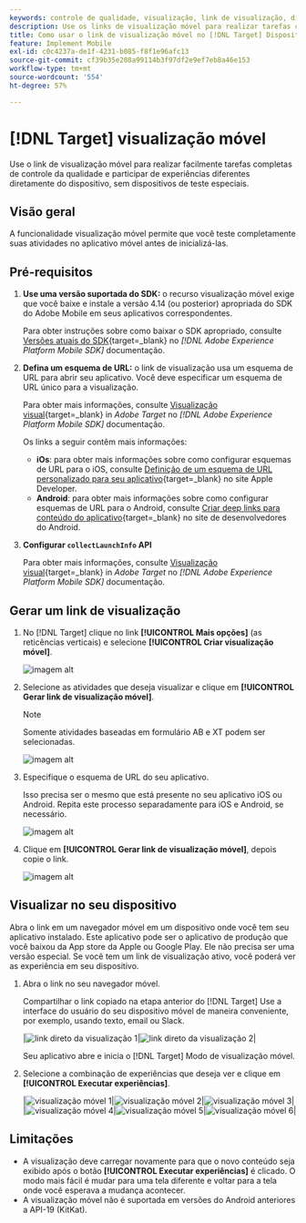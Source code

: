 ```yaml
---
keywords: controle de qualidade, visualização, link de visualização, dispositivo móvel, visualização móvel
description: Use os links de visualização móvel para realizar tarefas completas de controle da qualidade para atividades de aplicativos móveis. Você pode se inscrever em experiências diferentes sem dispositivos de teste especiais.
title: Como usar o link de visualização móvel no [!DNL Target] Dispositivo móvel?
feature: Implement Mobile
exl-id: c0c4237a-de1f-4231-b085-f8f1e96afc13
source-git-commit: cf39b35e208a99114b3f97df2e9ef7eb8a46e153
workflow-type: tm+mt
source-wordcount: '554'
ht-degree: 57%

---
```


# [!DNL Target] visualização móvel

Use o link de visualização móvel para realizar facilmente tarefas completas de controle da qualidade e participar de experiências diferentes diretamente do dispositivo, sem dispositivos de teste especiais.

## Visão geral

A funcionalidade visualização móvel permite que você teste completamente suas atividades no aplicativo móvel antes de inicializá-las.

## Pré-requisitos

1. **Use uma versão suportada do SDK:** o recurso visualização móvel exige que você baixe e instale a versão 4.14 (ou posterior) apropriada do SDK do Adobe Mobile em seus aplicativos correspondentes.

   Para obter instruções sobre como baixar o SDK apropriado, consulte [Versões atuais do SDK](https://developer.adobe.com/client-sdks/documentation/current-sdk-versions/){target=_blank} no *[!DNL Adobe Experience Platform Mobile SDK]* documentação.

1. **Defina um esquema de URL:** o link de visualização usa um esquema de URL para abrir seu aplicativo. Você deve especificar um esquema de URL único para a visualização.

   Para obter mais informações, consulte [Visualização visual](https://developer.adobe.com/client-sdks/documentation/adobe-target/#visual-preview){target=_blank} in *Adobe Target* no *[!DNL Adobe Experience Platform Mobile SDK]* documentação.

   Os links a seguir contêm mais informações:

   * **iOs**: para obter mais informações sobre como configurar esquemas de URL para o iOS, consulte [Definição de um esquema de URL personalizado para seu aplicativo](https://developer.apple.com/documentation/xcode/defining-a-custom-url-scheme-for-your-app){target=_blank} no site Apple Developer.
   * **Android**: para obter mais informações sobre como configurar esquemas de URL para o Android, consulte [Criar deep links para conteúdo do aplicativo](https://developer.android.com/training/app-links/deep-linking){target=_blank} no site de desenvolvedores do Android.

1. **Configurar `collectLaunchInfo` API**

   Para obter mais informações, consulte [Visualização visual](https://developer.adobe.com/client-sdks/documentation/adobe-target/#visual-preview){target=_blank} in *Adobe Target* no *[!DNL Adobe Experience Platform Mobile SDK]* documentação.

## Gerar um link de visualização

1. No [!DNL Target] clique no link **[!UICONTROL Mais opções]** (as reticências verticais) e selecione **[!UICONTROL Criar visualização móvel]**.

   ![imagem alt](assets/mobile-preview-create.png)

1. Selecione as atividades que deseja visualizar e clique em **[!UICONTROL Gerar link de visualização móvel]**.

   >[!NOTE]
   >
   >Somente atividades baseadas em formulário AB e XT podem ser selecionadas.

   ![imagem alt](assets/mobile-preview-select-activities.png)

1. Especifique o esquema de URL do seu aplicativo.

   Isso precisa ser o mesmo que está presente no seu aplicativo iOS ou Android. Repita este processo separadamente para iOS e Android, se necessário.

   ![imagem alt](assets/mobile-preview-enter-url-scheme.png)

1. Clique em **[!UICONTROL Gerar link de visualização móvel]**, depois copie o link.

   ![imagem alt](assets/mobile-preview-generate-and-copy.png)

## Visualizar no seu dispositivo

Abra o link em um navegador móvel em um dispositivo onde você tem seu aplicativo instalado. Este aplicativo pode ser o aplicativo de produção que você baixou da App store da Apple ou Google Play. Ele não precisa ser uma versão especial. Se você tem um link de visualização ativo, você poderá ver as experiência em seu dispositivo.

1. Abra o link no seu navegador móvel.

   Compartilhar o link copiado na etapa anterior do [!DNL Target] Use a interface do usuário do seu dispositivo móvel de maneira conveniente, por exemplo, usando texto, email ou Slack.

   |![link direto da visualização 1](assets/mobile-preview-open-deeplink.png)|![link direto da visualização 2](assets/mobile-preview-open-app.png)|

   Seu aplicativo abre e inicia o [!DNL Target] Modo de visualização móvel.

1. Selecione a combinação de experiências que deseja ver e clique em **[!UICONTROL Executar experiências]**.

   |![visualização móvel 1](assets/mobile-preview-experience-selection-1.png)|![visualização móvel 2](assets/mobile-preview-experience-result-1-france.png)|![visualização móvel 3](assets/mobile-preview-experience-result-1-shipfree.png)|
|![visualização móvel 4](assets/mobile-preview-experience-selection-2.png)|![visualização móvel 5](assets/mobile-preview-experience-result-2-aus.png)|![visualização móvel 6](assets/mobile-preview-experience-result-2-10off.png)|

## Limitações

* A visualização deve carregar novamente para que o novo conteúdo seja exibido após o botão **[!UICONTROL Executar experiências]** é clicado. O modo mais fácil é mudar para uma tela diferente e voltar para a tela onde você esperava a mudança acontecer.
* A visualização móvel não é suportada em versões do Android anteriores a API-19 (KitKat).
